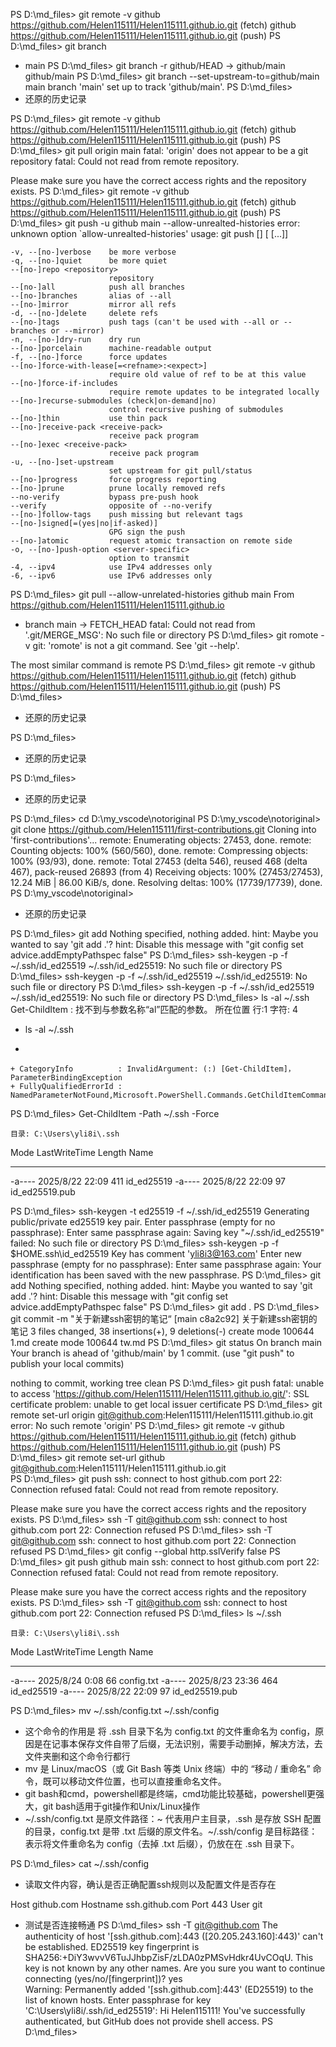 
PS D:\md_files> git remote -v
github  https://github.com/Helen115111/Helen115111.github.io.git (fetch)
github  https://github.com/Helen115111/Helen115111.github.io.git (push)
PS D:\md_files> git branch
* main
PS D:\md_files> git branch -r
  github/HEAD -> github/main
  github/main
PS D:\md_files> git branch --set-upstream-to=github/main main
branch 'main' set up to track 'github/main'.
PS D:\md_files>
 *  还原的历史记录 

PS D:\md_files> git remote -v
github  https://github.com/Helen115111/Helen115111.github.io.git (fetch)
github  https://github.com/Helen115111/Helen115111.github.io.git (push)
PS D:\md_files> git pull origin main
fatal: 'origin' does not appear to be a git repository
fatal: Could not read from remote repository.

Please make sure you have the correct access rights
and the repository exists.
PS D:\md_files> git remote -v
github  https://github.com/Helen115111/Helen115111.github.io.git (fetch)
github  https://github.com/Helen115111/Helen115111.github.io.git (push)
PS D:\md_files> git push -u github main --allow-unrealted-histories
error: unknown option `allow-unrealted-histories'
usage: git push [<options>] [<repository> [<refspec>...]]

    -v, --[no-]verbose    be more verbose
    -q, --[no-]quiet      be more quiet
    --[no-]repo <repository>
                          repository
    --[no-]all            push all branches
    --[no-]branches       alias of --all
    --[no-]mirror         mirror all refs
    -d, --[no-]delete     delete refs
    --[no-]tags           push tags (can't be used with --all or --branches or --mirror)
    -n, --[no-]dry-run    dry run
    --[no-]porcelain      machine-readable output
    -f, --[no-]force      force updates
    --[no-]force-with-lease[=<refname>:<expect>]
                          require old value of ref to be at this value
    --[no-]force-if-includes
                          require remote updates to be integrated locally
    --[no-]recurse-submodules (check|on-demand|no)
                          control recursive pushing of submodules
    --[no-]thin           use thin pack
    --[no-]receive-pack <receive-pack>
                          receive pack program
    --[no-]exec <receive-pack>
                          receive pack program
    -u, --[no-]set-upstream
                          set upstream for git pull/status
    --[no-]progress       force progress reporting
    --[no-]prune          prune locally removed refs
    --no-verify           bypass pre-push hook
    --verify              opposite of --no-verify
    --[no-]follow-tags    push missing but relevant tags
    --[no-]signed[=(yes|no|if-asked)]
                          GPG sign the push
    --[no-]atomic         request atomic transaction on remote side
    -o, --[no-]push-option <server-specific>
                          option to transmit
    -4, --ipv4            use IPv4 addresses only
    -6, --ipv6            use IPv6 addresses only

PS D:\md_files> git pull --allow-unrelated-histories github main
From https://github.com/Helen115111/Helen115111.github.io
 * branch            main       -> FETCH_HEAD
fatal: Could not read from '.git/MERGE_MSG': No such file or directory
PS D:\md_files> git romote -v
git: 'romote' is not a git command. See 'git --help'.

The most similar command is
        remote
PS D:\md_files> git remote -v
github  https://github.com/Helen115111/Helen115111.github.io.git (fetch)
github  https://github.com/Helen115111/Helen115111.github.io.git (push)
PS D:\md_files>
 *  还原的历史记录 

PS D:\md_files> 
 *  还原的历史记录 

PS D:\md_files> 
 *  还原的历史记录 

PS D:\md_files> cd D:\my_vscode\notoriginal
PS D:\my_vscode\notoriginal> git clone https://github.com/Helen115111/first-contributions.git
Cloning into 'first-contributions'...
remote: Enumerating objects: 27453, done.
remote: Counting objects: 100% (560/560), done.
remote: Compressing objects: 100% (93/93), done.
remote: Total 27453 (delta 546), reused 468 (delta 467), pack-reused 26893 (from 4)
Receiving objects: 100% (27453/27453), 12.24 MiB | 86.00 KiB/s, done.
Resolving deltas: 100% (17739/17739), done.
PS D:\my_vscode\notoriginal> 
 *  还原的历史记录 

PS D:\md_files> git add
Nothing specified, nothing added.
hint: Maybe you wanted to say 'git add .'?
hint: Disable this message with "git config set advice.addEmptyPathspec false"
PS D:\md_files> ssh-keygen -p -f ~/.ssh/id_ed25519
~/.ssh/id_ed25519: No such file or directory
PS D:\md_files> ssh-keygen -p -f ~/.ssh/id_ed25519
~/.ssh/id_ed25519: No such file or directory
PS D:\md_files> ssh-keygen -p -f ~/.ssh/id_ed25519
~/.ssh/id_ed25519: No such file or directory
PS D:\md_files> ls -al ~/.ssh
Get-ChildItem : 找不到与参数名称“al”匹配的参数。
所在位置 行:1 字符: 4
+ ls -al ~/.ssh
+    ~~~
    + CategoryInfo          : InvalidArgument: (:) [Get-ChildItem]，ParameterBindingException
    + FullyQualifiedErrorId : NamedParameterNotFound,Microsoft.PowerShell.Commands.GetChildItemCommand

PS D:\md_files> Get-ChildItem -Path ~/.ssh -Force


    目录: C:\Users\yli8i\.ssh


Mode                 LastWriteTime         Length Name
----                 -------------         ------ ----
-a----         2025/8/22     22:09            411 id_ed25519
-a----         2025/8/22     22:09             97 id_ed25519.pub


PS D:\md_files> ssh-keygen -t ed25519 -f ~/.ssh/id_ed25519
Generating public/private ed25519 key pair.
Enter passphrase (empty for no passphrase):
Enter same passphrase again:
Saving key "~/.ssh/id_ed25519" failed: No such file or directory
PS D:\md_files> ssh-keygen -p -f $HOME\.ssh\id_ed25519
Key has comment 'yli8i3@163.com'
Enter new passphrase (empty for no passphrase):
Enter same passphrase again:
Your identification has been saved with the new passphrase.
PS D:\md_files> git add
Nothing specified, nothing added.
hint: Maybe you wanted to say 'git add .'?
hint: Disable this message with "git config set advice.addEmptyPathspec false"
PS D:\md_files> git add .
PS D:\md_files> git commit -m "关于新建ssh密钥的笔记“
[main c8a2c92] 关于新建ssh密钥的笔记
 3 files changed, 38 insertions(+), 9 deletions(-)
 create mode 100644 1.md
 create mode 100644 tw.md
PS D:\md_files> git status
On branch main
Your branch is ahead of 'github/main' by 1 commit.
  (use "git push" to publish your local commits)

nothing to commit, working tree clean
PS D:\md_files> git push
fatal: unable to access 'https://github.com/Helen115111/Helen115111.github.io.git/': SSL certificate problem: unable to get local issuer certificate
PS D:\md_files> git remote set-url origin git@github.com:Helen115111/Helen115111.github.io.git
error: No such remote 'origin'
PS D:\md_files> git remote -v
github  https://github.com/Helen115111/Helen115111.github.io.git (fetch)
github  https://github.com/Helen115111/Helen115111.github.io.git (push)
PS D:\md_files> git remote set-url github git@github.com:Helen115111/Helen115111.github.io.git                                              
PS D:\md_files> git push
ssh: connect to host github.com port 22: Connection refused
fatal: Could not read from remote repository.

Please make sure you have the correct access rights
and the repository exists.
PS D:\md_files> ssh -T git@github.com
ssh: connect to host github.com port 22: Connection refused
PS D:\md_files> ssh -T git@github.com
ssh: connect to host github.com port 22: Connection refused
PS D:\md_files> git config --global http.sslVerify false
PS D:\md_files> git push github main
ssh: connect to host github.com port 22: Connection refused
fatal: Could not read from remote repository.

Please make sure you have the correct access rights
and the repository exists.
PS D:\md_files> ssh -T git@github.com
ssh: connect to host github.com port 22: Connection refused
PS D:\md_files> ls ~/.ssh


    目录: C:\Users\yli8i\.ssh


Mode                 LastWriteTime         Length Name
----                 -------------         ------ ----
-a----         2025/8/24      0:08             66 config.txt
-a----         2025/8/23     23:36            464 id_ed25519
-a----         2025/8/22     22:09             97 id_ed25519.pub


PS D:\md_files> mv ~/.ssh/config.txt ~/.ssh/config
  - 这个命令的作用是 将 .ssh 目录下名为 config.txt 的文件重命名为 config，原因是在记事本保存文件自带了后缀，无法识别，需要手动删掉，解决方法，去文件夹删和这个命令行都行
  - mv 是 Linux/macOS（或 Git Bash 等类 Unix 终端）中的 “移动 / 重命名” 命令，既可以移动文件位置，也可以直接重命名文件。
  - git bash和cmd，powershell都是终端，cmd功能比较基础，powershell更强大，git bash适用于git操作和Unix/Linux操作
  - ~/.ssh/config.txt 是原文件路径：~ 代表用户主目录，.ssh 是存放 SSH 配置的目录，config.txt 是带 .txt 后缀的原文件名。~/.ssh/config 是目标路径：表示将文件重命名为 config（去掉 .txt 后缀），仍放在在 .ssh 目录下。
  

PS D:\md_files> cat ~/.ssh/config
- 读取文件内容，确认是否正确配置ssh规则以及配置文件是否存在
  
Host github.com
  Hostname ssh.github.com
  Port 443
  User git
- 测试是否连接畅通
PS D:\md_files> ssh -T git@github.com
The authenticity of host '[ssh.github.com]:443 ([20.205.243.160]:443)' can't be established.
ED25519 key fingerprint is SHA256:+DiY3wvvV6TuJJhbpZisF/zLDA0zPMSvHdkr4UvCOqU.
This key is not known by any other names.
Are you sure you want to continue connecting (yes/no/[fingerprint])? yes                  
Warning: Permanently added '[ssh.github.com]:443' (ED25519) to the list of known hosts.
Enter passphrase for key 'C:\Users\yli8i/.ssh/id_ed25519': 
Hi Helen115111! You've successfully authenticated, but GitHub does not provide shell access.
PS D:\md_files> 